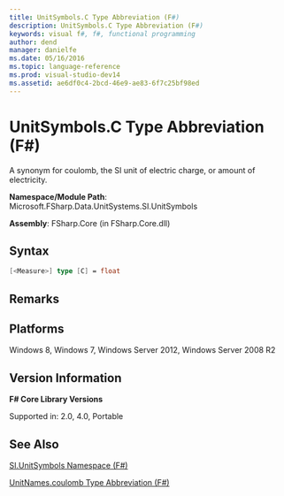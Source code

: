 ```yaml
---
title: UnitSymbols.C Type Abbreviation (F#)
description: UnitSymbols.C Type Abbreviation (F#)
keywords: visual f#, f#, functional programming
author: dend
manager: danielfe
ms.date: 05/16/2016
ms.topic: language-reference
ms.prod: visual-studio-dev14
ms.assetid: ae6df0c4-2bcd-46e9-ae83-6f7c25bf98ed 
---
```


# UnitSymbols.C Type Abbreviation (F#)

A synonym for coulomb, the SI unit of electric charge, or amount of electricity.

**Namespace/Module Path**: Microsoft.FSharp.Data.UnitSystems.SI.UnitSymbols

**Assembly**: FSharp.Core (in FSharp.Core.dll)


## Syntax

```fsharp
[<Measure>] type [C] = float
```

## Remarks

## Platforms
Windows 8, Windows 7, Windows Server 2012, Windows Server 2008 R2


## Version Information
**F# Core Library Versions**

Supported in: 2.0, 4.0, Portable




## See Also
[SI.UnitSymbols Namespace &#40;F&#35;&#41;](SI.UnitSymbols-Namespace-%5BFSharp%5D.md)

[UnitNames.coulomb Type Abbreviation &#40;F&#35;&#41;](UnitNames.coulomb-Type-Abbreviation-%5BFSharp%5D.md)

